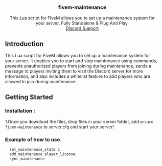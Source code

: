 <div align="center">
  <a href="https://github.com/MiraxxR1/fivem-maintenance"> </a>
  <h3 align="center">fivem-maintenance</h3>

  <p align="center">
    This Lua script for FiveM allows you to set up a maintenance system for your server. Fully Standalone & Plug And Play.
    <br />
    <a href="https://discord.gg/wJmnKQHTWD">Discord Support</a>
  </p>
</div>

## Introduction

This Lua script for FiveM allows you to set up a maintenance system for your server. It enables you to start and stop maintenance using commands, prevents unauthorized players from joining during maintenance, sends a message to players inviting them to visit the Discord server for more information, and also includes a whitelist feature to add players who are allowed to join during maintenance.

## Getting Started

### Installation : 

1.Once you download the files, drop files in your server folder, add `ensure fivem-maintenance` to server.cfg and start your server!

### Example of how to use.
  ```sh
    set_maintenance_state 1
    add_maintenance player_license
    sync_maintenance
  ```

